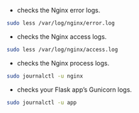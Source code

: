 - checks the Nginx error logs.
```bash
sudo less /var/log/nginx/error.log
```

- checks the Nginx access logs.
```bash
sudo less /var/log/nginx/access.log
```

- checks the Nginx process logs.
```bash
sudo journalctl -u nginx
```

- checks your Flask app’s Gunicorn logs.
```bash
sudo journalctl -u app
```
